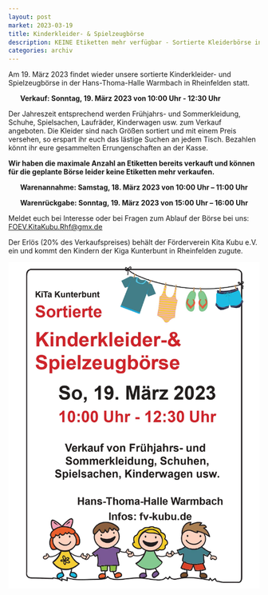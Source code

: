 ```yaml
---
layout: post
market: 2023-03-19
title: Kinderkleider- & Spielzeugbörse
description: KEINE Etiketten mehr verfügbar - Sortierte Kleiderbörse in der Hans-Thoma-Halle Warmbach in Rheinfelden
categories: archiv
---
```


Am 19. März 2023 findet wieder unsere sortierte Kinderkleider- und Spielzeugbörse in der Hans-Thoma-Halle Warmbach in Rheinfelden statt.

&nbsp;&nbsp;&nbsp;&nbsp;&nbsp;&nbsp;**Verkauf: Sonntag, 19. März 2023 von 10:00 Uhr - 12:30 Uhr**

Der Jahreszeit entsprechend werden Frühjahrs- und Sommerkleidung, Schuhe, Spielsachen, Laufräder, Kinderwagen usw. zum Verkauf angeboten.
Die Kleider sind nach Größen sortiert und mit einem Preis versehen, so erspart ihr euch das lästige Suchen an jedem Tisch. 
Bezahlen könnt ihr eure gesammelten Errungenschaften an der Kasse.

**Wir haben die maximale Anzahl an Etiketten bereits verkauft und können für die geplante Börse leider keine Etiketten mehr verkaufen.**

  &nbsp;&nbsp;&nbsp;&nbsp;&nbsp;&nbsp;**Warenannahme: 	Samstag, 18. März 2023 von 10:00 Uhr – 11:00 Uhr**
  
  &nbsp;&nbsp;&nbsp;&nbsp;&nbsp;&nbsp;**Warenrückgabe: 	Sonntag, 19. März 2023 von 15:00 Uhr – 16:00 Uhr**
  
Meldet euch bei Interesse oder bei Fragen zum Ablauf der Börse bei uns: <FOEV.KitaKubu.Rhf@gmx.de>

Der Erlös (20% des Verkaufspreises) behält der Förderverein Kita Kubu e.V. ein und kommt den Kindern der Kiga Kunterbunt in Rheinfelden zugute.

![Sortierte Kleidung](/images/202303_Plakat.jpg)
